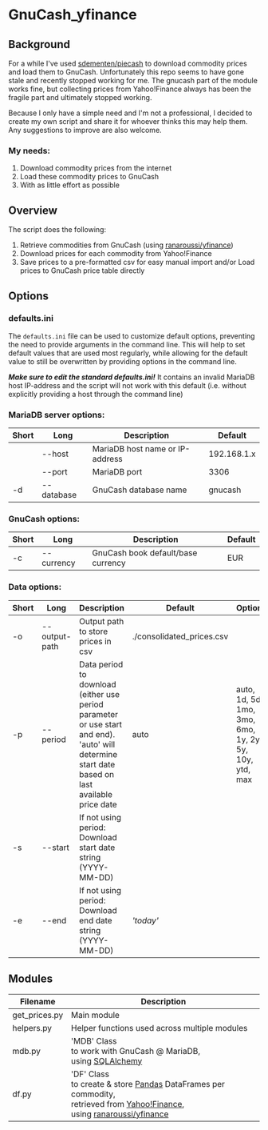 # GnuCash_yfinance
 
## Background

For a while I've used [sdementen/piecash](https://github.com/sdementen/piecash) to download commodity prices and load them to GnuCash. Unfortunately this repo seems to have gone stale and recently stopped working for me. The gnucash part of the module works fine, but collecting prices from Yahoo!Finance always has been the fragile part and ultimately stopped working.

Because I only have a simple need and I'm not a professional, I decided to create my own script and share it for whoever thinks this may help them.
Any suggestions to improve are also welcome.

### My needs:
1. Download commodity prices from the internet
2. Load these commodity prices to GnuCash
3. With as little effort as possible

## Overview
The script does the following:
1. Retrieve commodities from GnuCash (using [ranaroussi/yfinance](https://github.com/ranaroussi/yfinance))
2. Download prices for each commodity from Yahoo!Finance
3. Save prices to a pre-formatted csv for easy manual import and/or Load prices to GnuCash price table directly

## Options

### defaults.ini

The `defaults.ini` file can be used to customize default options, preventing the need to provide arguments in the command line. This will help to set default values that are used most regularly, while allowing for the default value to still be overwritten by providing options in the command line.

_**Make sure to edit the standard defaults.ini!**_ It contains an invalid MariaDB host IP-address and the script will not work with this default (i.e. without explicitly providing a host through the command line)

### MariaDB server options:

|Short|Long|Description|Default|
|-|-|-|-|
||--host|MariaDB host name or IP-address |192.168.1.x|
||--port|MariaDB port|3306|
|-d|--database|GnuCash database name|gnucash|

### GnuCash options:
|Short|Long|Description|Default|
|-|-|-|-|
|-c|--currency|GnuCash book default/base currency|EUR|

### Data options:
|Short|Long|Description|Default|Options|
|-|-|-|-|-|
|-o|--output-path|Output path to store prices in csv|./consolidated_prices.csv||
|-p|--period|Data period to download (either use period parameter or use start and end). 'auto' will determine start date based on last available price date|auto|auto, 1d, 5d, 1mo, 3mo, 6mo, 1y, 2y, 5y, 10y, ytd, max|
|-s|--start|If not using period: Download start date string (YYYY-MM-DD)||
|-e|--end|If not using period: Download end date string (YYYY-MM-DD)|_'today'_

## Modules
|Filename|Description|
|-|-|
|get_prices.py|Main module|
|helpers.py|Helper functions used across multiple modules|
|mdb.py|'MDB' Class<br/>to work with GnuCash @ MariaDB,<br/>using [SQLAlchemy](https://www.sqlalchemy.org/)|
|df.py|'DF' Class <br/>to create & store [Pandas](https://pandas.pydata.org/) DataFrames per commodity,<br/> retrieved from [Yahoo!Finance](https://finance.yahoo.com/),<br/>using [ranaroussi/yfinance](https://github.com/ranaroussi/yfinance)|
